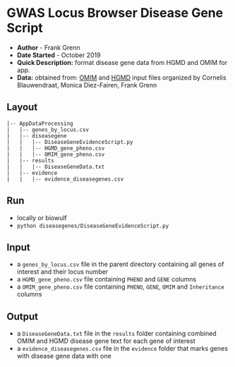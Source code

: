 # GWAS Locus Browser Disease Gene Script
- **Author** - Frank Grenn
- **Date Started** - October 2019
- **Quick Description:** format disease gene data from HGMD and OMIM for app.
- **Data:** 
obtained from: [OMIM](https://www.omim.org/) and [HGMD](http://www.hgmd.cf.ac.uk/ac/index.php)
input files organized by Cornelis Blauwendraat, Monica Diez-Fairen, Frank Grenn

## Layout
```
|-- AppDataProcessing
|   |-- genes_by_locus.csv
|   |-- diseasegene
|   |   |-- DiseaseGeneEvidenceScript.py
|   |   |-- HGMD_gene_pheno.csv
|   |   |-- OMIM_gene_pheno.csv
|   |-- results
|   |   |-- DiseaseGeneData.txt
|   |-- evidence
|   |   |-- evidence_diseasegenes.csv
```

## Run
* locally or biowulf 
* `python diseasegenes/DiseaseGeneEvidenceScript.py`

## Input
* a `genes_by_locus.csv` file in the parent directory containing all genes of interest and their locus number
* a `HGMD_gene_pheno.csv` file containing `PHENO` and `GENE` columns
* a `OMIM_gene_pheno.csv` file containing `PHENO`, `GENE`, `OMIM` and `Inheritance` columns

## Output
* a `DiseaseGeneData.txt` file in the `results` folder containing combined OMIM and HGMD disease gene text for each gene of interest
* a `evidence_diseasegenes.csv` file in the `evidence` folder that marks genes with disease gene data with one